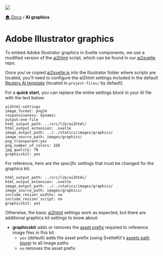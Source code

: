 ![](https://graphics.thomsonreuters.com/style-assets/images/logos/reuters-graphics-logo/svg/graphics-logo-color-dark.svg)

[🏠 Docs](https://github.com/reuters-graphics/bluprint_graphics-kit/blob/master/docs/developers/README.md) / **AI graphics**

# Adobe Illustrator graphics

To embed Adobe Illustrator graphics in Svelte components, we use a modified version of the [ai2html](http://ai2html.org/) script, which can be found in our [ai2svelte](https://github.com/reuters-graphics/ai2svelte/) repo.

Once you've copied [ai2svelte.js](https://github.com/reuters-graphics/ai2svelte/blob/master/ai2svelte.js) into the Illustrator folder where scripts are located, you'll need to configure the ai2html settings included in the default [Reuters AI template](https://github.com/reuters-graphics/style-ai-templates) (located in `project-files/` by default).

For a **quick start**, you can replace the entire settings block in your AI file with the text below:

```
ai2html-settings
image_format: png24
responsiveness: dynamic
output:one-file
html_output_path: ../src/lib/ai2html/
html_output_extension: .svelte
image_output_path: ../../statics/images/graphics/
image_source_path: images/graphics/
png_transparent:yes
png_number_of_colors: 256
jpg_quality: 70
graphicskit: yes
```

For reference, here are the _specific_ settings that must be changed for the graphics kit:

```
html_output_path: ../src/lib/ai2html/
html_output_extension: .svelte
image_output_path: ../../statics/images/graphics/
image_source_path: images/graphics/
include_resizer_widths: no
include_resizer_script: no
graphicskit: yes
```

Otherwise, the basic [ai2html](http://ai2html.org/) settings work as expected, but there are additional graphics kit settings to know about:

- **graphicskit** adds or removes the [asset prefix](https://github.com/reuters-graphics/bluprint_graphics-kit/blob/master/docs/developers/media.md#how-to-use-media-files-in-your-code) required to reference image files in this kit.
  - `yes` (default) adds the asset prefix (using SvelteKit's [assets path store](https://kit.svelte.dev/docs#modules-$app-paths)) to all image paths
  - `no` removes the asset prefix
